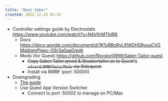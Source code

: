 ```yaml
---
title: "Beat Saber"
created: 2022-12-28 01:52
---
```


- Controller settings guide by Electrostats https://www.youtube.com/watch?v=N4V0rMTblR8
  - Docs https://docs.google.com/document/d/1K1yRBoRvL91ADHS8vuuCVGMddjgmPjepc-GSr3a0aa0/edit
  - Mods (for Quest) https://github.com/Royston1999/Saber-Tailor-quest
    - ~~Copy Saber.Tailor.qmod & libsabertailor.so to Quest's `sdcard/BMBFData/Mods` via Sidequest~~
    - Install via BMBF (port :50000)
- Downgrading
  - [The guide](https://oculusdb.rui2015.me/guide/quest/qavs?game=Beat+Saber)
  - Use Quest App Version Switcher
    - Connect to port :50002 to manage on PC/Mac